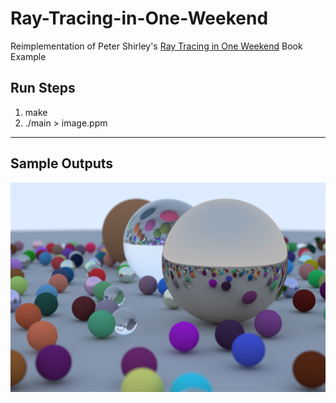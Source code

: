 # Ray-Tracing-in-One-Weekend
Reimplementation of Peter Shirley's [Ray Tracing in One Weekend](https://raytracing.github.io/) Book Example

## Run Steps

1. make
2. ./main > image.ppm

---

## Sample Outputs

![Image](out/image.png "Title")
